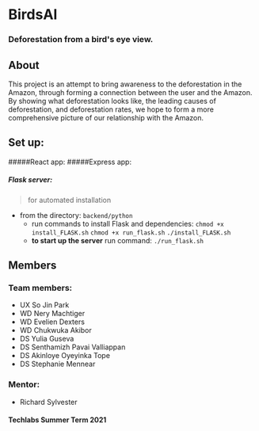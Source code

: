 # BirdsAI

### Deforestation from a bird's eye view.

## About

This project is an attempt to bring awareness to the deforestation in the Amazon, through forming a connection between the user and the Amazon. By showing what deforestation looks like, the leading causes of deforestation, and deforestation rates, we hope to form a more comprehensive picture of our relationship with the Amazon.

## Set up:

#####React app:
#####Express app:

##### Flask server:

> for automated installation

- from the directory:
  `backend/python`
  - run commands to install Flask and dependencies:
    `chmod +x install_FLASK.sh`
    `chmod +x run_flask.sh`
    `./install_FLASK.sh`
  - **to start up the server** run command:
    `./run_flask.sh`

## Members

### Team members:

- UX So Jin Park
- WD Nery Machtiger
- WD Evelien Dexters
- WD Chukwuka Akibor
- DS Yulia Guseva
- DS Senthamizh Pavai Valliappan
- DS Akinloye Oyeyinka Tope
- DS Stephanie Mennear

### Mentor:

- Richard Sylvester

#### Techlabs Summer Term 2021
